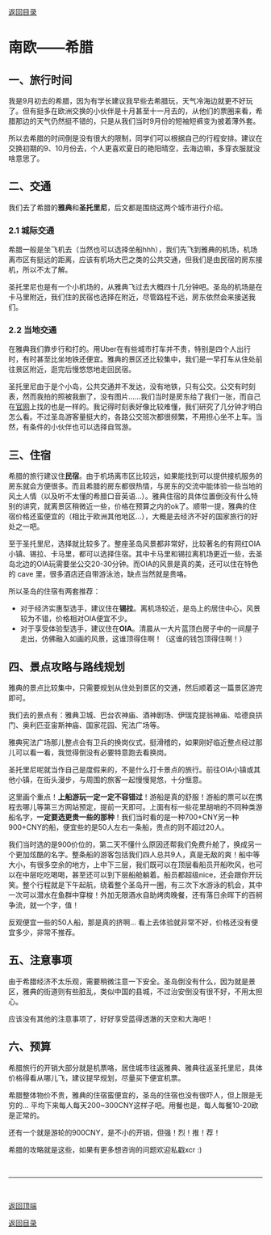 [返回目录](README.md)

<h1 id = "0">南欧——希腊</h1>

## 一、旅行时间

我是9月初去的希腊，因为有学长建议我早些去希腊玩，天气冷海边就更不好玩了。但有挺多在欧洲交换的小伙伴是十月甚至十一月去的，从他们的票圈来看，希腊那边的天气仍然挺不错的，只是从我们当时9月份的短袖短裤变为披着薄外套。

所以去希腊的时间倒是没有很大的限制，同学们可以根据自己的行程安排。建议在交换初期的9、10月份去，个人更喜欢夏日的艳阳晴空，去海边嘛，多穿衣服就没啥意思了。

## 二、交通

我们去了希腊的**雅典**和**圣托里尼**，后文都是围绕这两个城市进行介绍。

### 2.1 城际交通

希腊一般是坐飞机去（当然也可以选择坐船hhh），我们先飞到雅典的机场，机场离市区有挺远的距离，应该有机场大巴之类的公共交通，但我们是由民宿的房东接机，所以不太了解。

圣托里尼也是有一个小机场的，从雅典飞过去大概四十几分钟吧。圣岛的机场是在卡马里附近，我们住的民宿也选择在附近，尽管路程不远，房东依然会来接送我们。

### 2.2 当地交通

在雅典我们靠步行和打的。用Uber在有些城市打车并不贵，特别是四个人出行时，有时甚至比坐地铁还便宜。雅典的景区还比较集中，我们是一早打车从住处前往景区附近，逛完后慢悠悠地走回民宿。

圣托里尼由于是个小岛，公共交通并不发达，没有地铁，只有公交。公交有时刻表，然而我拍的照被我删了，没有图片……我们当时是房东给了我们一张，而自己在[官网](https://www.ktel-santorini.gr)上找的也是一样的。我记得时刻表好像比较难懂，我们研究了几分钟才明白怎么看。不过圣岛游客量挺大的，各路公交班次都很频繁，不用担心坐不上车。当然，有条件的小伙伴也可以选择自驾游。

## 三、住宿

希腊的旅行建议住**民宿**。由于机场离市区比较远，如果能找到可以提供接机服务的房东就会方便很多。而且希腊的房东都很热情，与房东的交流中能体验一些当地的风土人情（以及听不太懂的希腊口音英语…）。雅典住宿的具体位置倒没有什么特别的讲究，就离景区稍微近一些，价格在预算之内的ok了。顺带一提，雅典的住宿价格还蛮便宜的（相比于欧洲其他地区…），大概是去经济不好的国家旅行的好处之一吧。

至于圣托里尼，选择就比较多了。整座圣岛风景都非常好，比较著名的有网红OIA小镇、锡拉、卡马里，都可以选择住宿。其中卡马里和锡拉离机场更近一些，去圣岛北边的OIA玩需要坐公交20-30分钟。而OIA的风景是真的美，还可以住在特色的 cave 里，很多酒店还自带游泳池，缺点当然就是贵咯。

所以圣岛的住宿有两套推荐：

- 对于经济实惠型选手，建议住在**锡拉**。离机场较近，是岛上的居住中心，风景较为不错，价格相对OIA便宜不少。
- 对于享受体验型选手，建议住在**OIA**。清晨从一大片蓝顶白房子中的一间屋子走出，仿佛融入如画的风景，这谁顶得住啊！（这谁的钱包顶得住啊！）

## 四、景点攻略与路线规划

雅典的景点比较集中，只需要规划从住处到景区的交通，然后顺着这一篇景区游完即可。

我们去的景点有：雅典卫城、巴台农神庙、酒神剧场、伊瑞克提翁神庙、哈德良拱门、奥利匹亚宙斯神庙、国家花园、宪法广场等。

雅典宪法广场那儿整点会有卫兵的换岗仪式，挺滑稽的，如果刚好临近整点经过那儿可以看一看，我觉得倒没有必要特意跑去看换岗。

圣托里尼呢就当作自己是度假来的，不是什么打卡景点的旅行。前往OIA小镇或其他小镇，在街头漫步，与周围的旅客一起慢慢晃悠，十分惬意。

这里画个重点！**上船游玩一定一定不容错过**！游船是真的舒服！游船的票可以在携程去哪儿等第三方网站预定，提前一天即可。上面有标一些花里胡哨的不同种类游船名字，**一定要选更贵一些的那种**！我们当时看的是一种700+CNY另一种900+CNY的船，便宜些的是50人左右一条船，贵点的则不超过20人。

我们当时选的是900价位的，第二天不懂什么原因还帮我们免费升舱了，换成另一个更加炫酷的名字。整条船的游客包括我们四人总共9人，真是无敌的爽！船中等大小，有很多空余的地方，上中下三层，我们既可以在顶层看船员开船吹风，也可以在中层吃吃喝喝，甚至还可以到下层船舱躺着。船员都超级nice，还会跟你开玩笑。整个行程就是下午起航，绕着整个圣岛开一圈，有三次下水游泳的机会，其中一次可以潜水在鱼群中穿梭！外加无限酒水自助烤肉晚餐，还有落日余晖下的百舸争流，就一个字，值！

反观便宜一些的50人船，那是真的挤啊… 看上去体验就非常不好，价格还没有便宜多少，非常不推荐。

## 五、注意事项

由于希腊经济不太乐观，需要稍微注意一下安全。圣岛倒没有什么，因为就是景区，雅典的街道则有些脏乱，类似中国的县城，不过治安倒没有很不好，不用太担心。

应该没有其他的注意事项了，好好享受蓝得透澈的天空和大海吧！

## 六、预算

希腊旅行的开销大部分就是机票咯，居住城市往返雅典、雅典往返圣托里尼，具体价格得看从哪儿飞，建议提早规划，尽量买下便宜机票。

希腊整体物价不贵，雅典的住宿蛮便宜的，圣岛的住宿也没有很吓人，但上限是无穷的… 平均下来每人每天200~300CNY这样子吧。用餐也是，每人每餐10-20欧是正常的。

还有一个就是游轮的900CNY，是不小的开销，但强！烈！推！荐！

希腊的攻略就是这些，如果有更多想咨询的问题欢迎私戳xcr :)

&nbsp;

---

&nbsp;

[返回顶端](#0)

[返回目录](README.md)